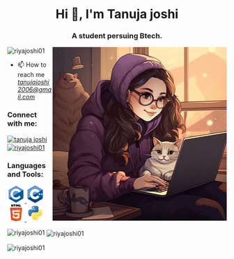 <h1 align="center">Hi 👋, I'm Tanuja joshi</h1>
<h3 align="center">A student persuing Btech.</h3>

<img align="right" src="coding.jpg" alt="coding" width="400px">

<p align="left"> <img src="https://komarev.com/ghpvc/?username=riyajoshi01&label=Profile%20views&color=0e75b6&style=flat" alt="riyajoshi01" /> </p>

- 📫 How to reach me *tanujajoshi2006@gmail.com*

<h3 align="left">Connect with me:</h3>
<p align="left">
<a href="https://linkedin.com/in/tanuja joshi" target="blank"><img align="center" src="https://raw.githubusercontent.com/rahuldkjain/github-profile-readme-generator/master/src/images/icons/Social/linked-in-alt.svg" alt="tanuja joshi" height="30" width="40" /></a>
<a href="https://instagram.com/riyajoshi01" target="blank"><img align="center" src="https://raw.githubusercontent.com/rahuldkjain/github-profile-readme-generator/master/src/images/icons/Social/instagram.svg" alt="riyajoshi01" height="30" width="40" /></a>
</p>

<h3 align="left">Languages and Tools:</h3>
<p align="left"> <a href="https://www.cprogramming.com/" target="_blank" rel="noreferrer"> <img src="https://raw.githubusercontent.com/devicons/devicon/master/icons/c/c-original.svg" alt="c" width="40" height="40"/> </a> <a href="https://www.w3schools.com/cpp/" target="_blank" rel="noreferrer"> <img src="https://raw.githubusercontent.com/devicons/devicon/master/icons/cplusplus/cplusplus-original.svg" alt="cplusplus" width="40" height="40"/> </a> <a href="https://www.w3.org/html/" target="_blank" rel="noreferrer"> <img src="https://raw.githubusercontent.com/devicons/devicon/master/icons/html5/html5-original-wordmark.svg" alt="html5" width="40" height="40"/> </a> <a href="https://www.python.org" target="_blank" rel="noreferrer"> <img src="https://raw.githubusercontent.com/devicons/devicon/master/icons/python/python-original.svg" alt="python" width="40" height="40"/> </a> </p>

<p><img align="left" src="https://github-readme-stats.vercel.app/api/top-langs?username=riyajoshi01&show_icons=true&locale=en&layout=compact" alt="riyajoshi01" /></p>

<p>&nbsp;<img align="center" src="https://github-readme-stats.vercel.app/api?username=riyajoshi01&show_icons=true&locale=en" alt="riyajoshi01" /></p>

<p><img align="center" src="https://github-readme-streak-stats.herokuapp.com/?user=riyajoshi01&" alt="riyajoshi01" /></p>
